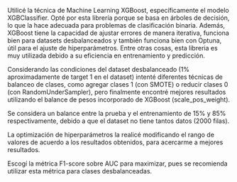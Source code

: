 Utilicé la técnica de Machine Learning XGBoost, específicamente el modelo XGBClassifier. Opté por esta librería porque se basa en árboles de decisión, lo que la hace adecuada para problemas de clasificación binaria. Además, XGBoost tiene la capacidad de ajustar errores de manera iterativa, funciona bien para datasets desbalanceados y también funciona bien con Optuna, útil para el ajuste de hiperparámetros. Entre otras cosas, esta libreria es muy utilizada debido a su eficiencia en entrenamiento y predicción.

Considerando las condiciones del dataset desbalanceado (1% aproximadamente de target 1 en el dataset) intenté diferentes técnicas de balanceo de clases, como agregar clases 1 (con SMOTE) o reducir clases 0 (con RandomUnderSampler), pero finalmente encontré mejores resultados utilizando el balance de pesos incorporado de XGBoost (scale_pos_weight).

Se  considera un balance entre la prueba y el entrenamiento de 15% y 85% respectivamente, debido a que el dataset no tiene tantos datos (2000 filas).

La optimización de hiperparámetros la realicé modificando el rango de valores de acuerdo a los resultados obtenidos, para acercarme a mejores resultados.

Escogí la métrica F1-score sobre AUC para maximizar, pues se recomienda utilizar esta métrica para clases desbalanceadas.
